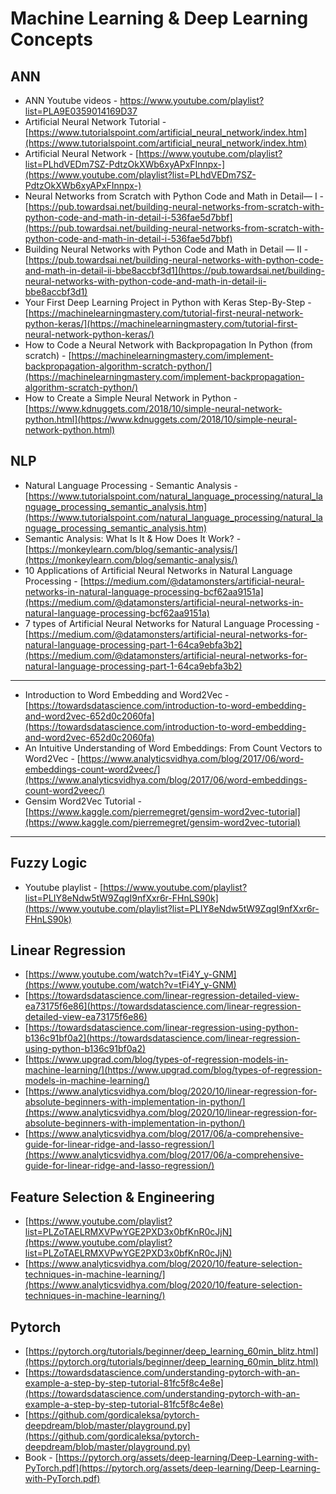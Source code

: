 # Machine Learning & Deep Learning Concepts

## ANN
- ANN Youtube videos - [https://www.youtube.com/playlist?list=PLA9E0359014169D37 ](https://www.youtube.com/playlist?list=PLA9E0359014169D37 )
- Artificial Neural Network Tutorial - [https://www.tutorialspoint.com/artificial_neural_network/index.htm](https://www.tutorialspoint.com/artificial_neural_network/index.htm)
- Artificial Neural Network - [https://www.youtube.com/playlist?list=PLhdVEDm7SZ-PdtzOkXWb6xyAPxFInnpx-](https://www.youtube.com/playlist?list=PLhdVEDm7SZ-PdtzOkXWb6xyAPxFInnpx-)
- Neural Networks from Scratch with Python Code and Math in Detail— I - [https://pub.towardsai.net/building-neural-networks-from-scratch-with-python-code-and-math-in-detail-i-536fae5d7bbf](https://pub.towardsai.net/building-neural-networks-from-scratch-with-python-code-and-math-in-detail-i-536fae5d7bbf)
- Building Neural Networks with Python Code and Math in Detail — II - [https://pub.towardsai.net/building-neural-networks-with-python-code-and-math-in-detail-ii-bbe8accbf3d1](https://pub.towardsai.net/building-neural-networks-with-python-code-and-math-in-detail-ii-bbe8accbf3d1)
- Your First Deep Learning Project in Python with Keras Step-By-Step - [https://machinelearningmastery.com/tutorial-first-neural-network-python-keras/](https://machinelearningmastery.com/tutorial-first-neural-network-python-keras/)
- How to Code a Neural Network with Backpropagation In Python (from scratch) - [https://machinelearningmastery.com/implement-backpropagation-algorithm-scratch-python/](https://machinelearningmastery.com/implement-backpropagation-algorithm-scratch-python/)
- How to Create a Simple Neural Network in Python - [https://www.kdnuggets.com/2018/10/simple-neural-network-python.html](https://www.kdnuggets.com/2018/10/simple-neural-network-python.html)

## NLP
- Natural Language Processing - Semantic Analysis - [https://www.tutorialspoint.com/natural_language_processing/natural_language_processing_semantic_analysis.htm](https://www.tutorialspoint.com/natural_language_processing/natural_language_processing_semantic_analysis.htm)
- Semantic Analysis: What Is It & How Does It Work? - [https://monkeylearn.com/blog/semantic-analysis/](https://monkeylearn.com/blog/semantic-analysis/)
- 10 Applications of Artificial Neural Networks in Natural Language Processing - [https://medium.com/@datamonsters/artificial-neural-networks-in-natural-language-processing-bcf62aa9151a](https://medium.com/@datamonsters/artificial-neural-networks-in-natural-language-processing-bcf62aa9151a)
- 7 types of Artificial Neural Networks for Natural Language Processing - [https://medium.com/@datamonsters/artificial-neural-networks-for-natural-language-processing-part-1-64ca9ebfa3b2](https://medium.com/@datamonsters/artificial-neural-networks-for-natural-language-processing-part-1-64ca9ebfa3b2)

---
- Introduction to Word Embedding and Word2Vec - [https://towardsdatascience.com/introduction-to-word-embedding-and-word2vec-652d0c2060fa](https://towardsdatascience.com/introduction-to-word-embedding-and-word2vec-652d0c2060fa)
- An Intuitive Understanding of Word Embeddings: From Count Vectors to Word2Vec - [https://www.analyticsvidhya.com/blog/2017/06/word-embeddings-count-word2veec/](https://www.analyticsvidhya.com/blog/2017/06/word-embeddings-count-word2veec/)
- Gensim Word2Vec Tutorial - [https://www.kaggle.com/pierremegret/gensim-word2vec-tutorial](https://www.kaggle.com/pierremegret/gensim-word2vec-tutorial)
---


## Fuzzy Logic
- Youtube playlist - [https://www.youtube.com/playlist?list=PLIY8eNdw5tW9ZqgI9nfXxr6r-FHnLS90k](https://www.youtube.com/playlist?list=PLIY8eNdw5tW9ZqgI9nfXxr6r-FHnLS90k)

## Linear Regression
- [https://www.youtube.com/watch?v=tFi4Y_y-GNM](https://www.youtube.com/watch?v=tFi4Y_y-GNM)
- [https://towardsdatascience.com/linear-regression-detailed-view-ea73175f6e86](https://towardsdatascience.com/linear-regression-detailed-view-ea73175f6e86)
- [https://towardsdatascience.com/linear-regression-using-python-b136c91bf0a2](https://towardsdatascience.com/linear-regression-using-python-b136c91bf0a2)
- [https://www.upgrad.com/blog/types-of-regression-models-in-machine-learning/](https://www.upgrad.com/blog/types-of-regression-models-in-machine-learning/)
- [https://www.analyticsvidhya.com/blog/2020/10/linear-regression-for-absolute-beginners-with-implementation-in-python/](https://www.analyticsvidhya.com/blog/2020/10/linear-regression-for-absolute-beginners-with-implementation-in-python/)
- [https://www.analyticsvidhya.com/blog/2017/06/a-comprehensive-guide-for-linear-ridge-and-lasso-regression/](https://www.analyticsvidhya.com/blog/2017/06/a-comprehensive-guide-for-linear-ridge-and-lasso-regression/)


## Feature Selection & Engineering
- [https://www.youtube.com/playlist?list=PLZoTAELRMXVPwYGE2PXD3x0bfKnR0cJjN](https://www.youtube.com/playlist?list=PLZoTAELRMXVPwYGE2PXD3x0bfKnR0cJjN)
- [https://www.analyticsvidhya.com/blog/2020/10/feature-selection-techniques-in-machine-learning/](https://www.analyticsvidhya.com/blog/2020/10/feature-selection-techniques-in-machine-learning/)


## Pytorch
- [https://pytorch.org/tutorials/beginner/deep_learning_60min_blitz.html](https://pytorch.org/tutorials/beginner/deep_learning_60min_blitz.html)
- [https://towardsdatascience.com/understanding-pytorch-with-an-example-a-step-by-step-tutorial-81fc5f8c4e8e](https://towardsdatascience.com/understanding-pytorch-with-an-example-a-step-by-step-tutorial-81fc5f8c4e8e)
- [https://github.com/gordicaleksa/pytorch-deepdream/blob/master/playground.py](https://github.com/gordicaleksa/pytorch-deepdream/blob/master/playground.py)
- Book - [https://pytorch.org/assets/deep-learning/Deep-Learning-with-PyTorch.pdf](https://pytorch.org/assets/deep-learning/Deep-Learning-with-PyTorch.pdf)
